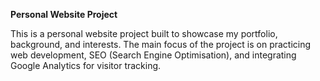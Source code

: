 **Personal Website Project**

This is a personal website project built to showcase my portfolio, background, and interests. The main focus of the project is on practicing web development, SEO (Search Engine Optimisation), and integrating Google Analytics for visitor tracking.
